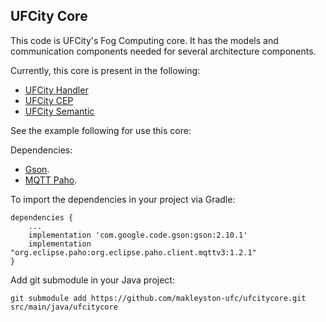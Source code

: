 ## UFCity Core

This code is UFCity's Fog Computing core. It has the models and communication components needed for several architecture components.

Currently, this core is present in the following:
* [UFCity Handler](https://github.com/makleyston-ufc/ufcity-fog-handler)
* [UFCity CEP](https://github.com/makleyston-ufc/ufcity-fog-cep)
* [UFCity Semantic](https://github.com/makleyston-ufc/ufcity-fog-semantic)

See the example following for use this core:

Dependencies:
* [Gson](https://github.com/google/gson).
* [MQTT Paho](https://www.eclipse.org/paho/).

To import the dependencies in your project via Gradle: 
```
dependencies {
    ...
    implementation 'com.google.code.gson:gson:2.10.1'
    implementation "org.eclipse.paho:org.eclipse.paho.client.mqttv3:1.2.1"
}
```

Add git submodule in your Java project:
```
git submodule add https://github.com/makleyston-ufc/ufcitycore.git src/main/java/ufcitycore
```